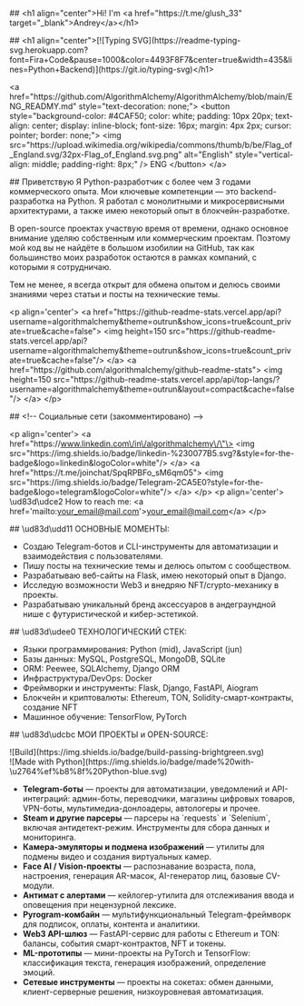 \#\# \<h1 align=\"center\"\>Hi! I'm \<a href=\"https:\/\/t.me\/glush_33\" target=\"_blank\"\>Andrey\<\/a\>\<\/h1\>

\#\# \<h1 align=\"center\"\>\[!\[Typing SVG\](https:\/\/readme-typing-svg.herokuapp.com\?font=Fira\+Code\&pause=1000\&color=4493F8F7\&center=true\&width=435\&lines=Python\+Backend)\](https:\/\/git.io\/typing-svg)\<\/h1\>

\<a href=\"https:\/\/github.com\/AlgorithmAlchemy\/AlgorithmAlchemy\/blob\/main\/ENG_READMY.md\" style=\"text-decoration: none;\"\>
    \<button style=\"background-color: #4CAF50; color: white; padding: 10px 20px; text-align: center; display: inline-block; font-size: 16px; margin: 4px 2px; cursor: pointer; border: none;\"\>
        \<img src=\"https:\/\/upload.wikimedia.org\/wikipedia\/commons\/thumb\/b\/be\/Flag_of_England.svg\/32px-Flag_of_England.svg.png\" alt=\"English\" style=\"vertical-align: middle; padding-right: 8px;\" \/\>
        ENG
    \<\/button\>
\<\/a\>

\#\# Приветствую
Я Python-разработчик с более чем 3 годами коммерческого опыта. Мои ключевые компетенции — это backend-разработка на Python. Я работал с монолитными и микросервисными архитектурами, а также имею некоторый опыт в блокчейн-разработке.

В open-source проектах участвую время от времени, однако основное внимание уделяю собственным или коммерческим проектам. Поэтому мой код вы не найдёте в большом изобилии на GitHub, так как большинство моих разработок остаются в рамках компаний, с которыми я сотрудничаю.

Тем не менее, я всегда открыт для обмена опытом и делюсь своими знаниями через статьи и посты на технические темы.

\<p align=\'center\'\>
   \<a href=\"https:\/\/github-readme-stats.vercel.app\/api?username=algorithmalchemy\&theme=outrun\&show_icons=true\&count_private=true\&cache=false\"\>
       \<img height=150 src=\"https:\/\/github-readme-stats.vercel.app\/api?username=algorithmalchemy\&theme=outrun\&show_icons=true\&count_private=true\&cache=false\"\/\>
   \<\/a\>
   \<a href=\"https:\/\/github.com\/algorithmalchemy\/github-readme-stats\"\>
       \<img height=150 src=\"https:\/\/github-readme-stats.vercel.app\/api\/top-langs\/\?username=algorithmalchemy\&theme=outrun\&layout=compact\&cache=false\"\/\>
   \<\/a\>
\<\/p\>

\#\# \<!-- Социальные сети (закомментировано) --\>

\<p align=\'center\'\>
   \<a href=\"https:\/\/www.linkedin.com\/in\/algorithmalchemy\/\"\>
       \<img src=\"https:\/\/img.shields.io\/badge\/linkedin-%230077B5.svg?\&style=for-the-badge\&logo=linkedin\&logoColor=white\"\/\>
   \<\/a\>
   \<a href=\"https:\/\/t.me\/joinchat\/SpqRPBFo_sM6qm05\"\>
       \<img src=\"https:\/\/img.shields.io\/badge\/Telegram-2CA5E0?style=for-the-badge\&logo=telegram\&logoColor=white\"\/\>
   \<\/a\>
\<\/p\>
\<p align=\'center\'\>
   \ud83d\udce2 How to reach me: \<a href=\'mailto:your_email@mail.com\'\>your_email@mail.com\<\/a\>
\<\/p\>

\#\# \ud83d\udd11 ОСНОВНЫЕ МОМЕНТЫ:
* Создаю Telegram-ботов и CLI-инструменты для автоматизации и взаимодействия с пользователями.
* Пишу посты на технические темы и делюсь опытом с сообществом.
* Разрабатываю веб-сайты на Flask, имею некоторый опыт в Django.
* Исследую возможности Web3 и внедряю NFT\/crypto-механику в проекты.
* Разрабатываю уникальный бренд аксессуаров в андеграундной нише с футуристической и кибер-эстетикой.

\#\# \ud83d\udee0 ТЕХНОЛОГИЧЕСКИЙ СТЕК:
* Языки программирования: Python (mid), JavaScript (jun)
* Базы данных: MySQL, PostgreSQL, MongoDB, SQLite
* ORM: Peewee, SQLAlchemy, Django ORM
* Инфраструктура\/DevOps: Docker
* Фреймворки и инструменты: Flask, Django, FastAPI, Aiogram
* Блокчейн и криптовалюты: Ethereum, TON, Solidity-смарт-контракты, создание NFT
* Машинное обучение: TensorFlow, PyTorch

\#\# \ud83d\udcbc МОИ ПРОЕКТЫ и OPEN-SOURCE:

\!\[Build\](https:\/\/img.shields.io\/badge\/build-passing-brightgreen.svg)  
\!\[Made with Python\](https:\/\/img.shields.io\/badge\/made%20with-\u2764%ef%b8%8f%20Python-blue.svg)

* **Telegram-боты** — проекты для автоматизации, уведомлений и API-интеграций: админ-боты, переводчики, магазины цифровых товаров, VPN-боты, мультимедиа-донлоадеры, автологеры и прочее.
* **Steam и другие парсеры** — парсеры на \`requests\` и \`Selenium\`, включая антидетект-режим. Инструменты для сбора данных и мониторинга.
* **Камера-эмуляторы и подмена изображений** — утилиты для подмены видео и создания виртуальных камер.
* **Face AI \/ Vision-проекты** — распознавание возраста, пола, настроения, генерация AR-масок, AI-генератор лиц, базовые CV-модули.
* **Антимат с алертами** — кейлогер-утилита для отслеживания ввода и оповещения при нецензурной лексике.
* **Pyrogram-комбайн** — мультифункциональный Telegram-фреймворк для подписок, оплаты, контента и аналитики.
* **Web3 API-шлюз** — FastAPI-сервис для работы с Ethereum и TON: балансы, события смарт-контрактов, NFT и токены.
* **ML-прототипы** — мини-проекты на PyTorch и TensorFlow: классификация текста, генерация изображений, определение эмоций.
* **Сетевые инструменты** — проекты на сокетах: обмен данными, клиент-серверные решения, низкоуровневая автоматизация.


